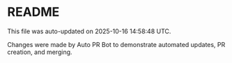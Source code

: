 # README

This file was auto-updated on 2025-10-16 14:58:48 UTC.

Changes were made by Auto PR Bot to demonstrate automated updates, PR creation, and merging.
